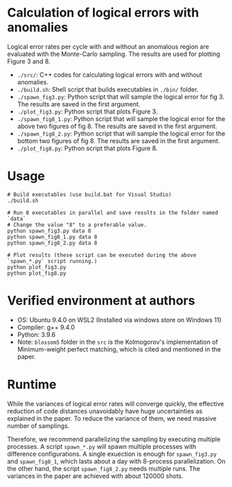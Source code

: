 # Calculation of logical errors with anomalies
Logical error rates per cycle with and without an anomalous region are evaluated with the Monte-Carlo sampling. 
The results are used for plotting Figure 3 and 8. 

- `./src/`: C++ codes for calculating logical errors with and without anomalies.
- `./build.sh`: Shell script that builds executables in `./bin/` folder.
- `./spawn_fig3.py`: Python script that will sample the logical error for fig 3. The results are saved in the first argument.
- `./plot_fig3.py`: Python script that plots Figure 3.
- `./spawn_fig8_1.py`: Python script that will sample the logical error for the above two figures of fig 8. The results are saved in the first argument.
- `./spawn_fig8_2.py`: Python script that will sample the logical error for the bottom two figures of fig 8. The results are saved in the first argument.
- `./plot_fig8.py`: Python script that plots Figure 8.

# Usage
```shell
# Build executables (use build.bat for Visual Studio)
./build.sh

# Run 8 executables in parallel and save results in the folder named `data`
# Change the value "8" to a preferable value.
python spawn_fig3.py data 8
python spawn_fig8_1.py data 8
python spawn_fig8_2.py data 8

# Plot results (these script can be executed during the above `spawn_*.py` script running.)
python plot_fig3.py
python plot_fig8.py
```

# Verified environment at authors

- OS: Ubuntu 9.4.0 on WSL2 (Installed via windows store on Windows 11)
- Compiler: g++ 9.4.0
- Python: 3.9.6
- Note: `blossom5` folder in the `src` is the Kolmogorov's implementation of Minimum-weight perfect matching, which is cited and mentioned in the paper.


# Runtime
While the variances of logical error rates will converge quickly, 
the effective reduction of code distances unavoidably have huge uncertainties as explained in the paper.
To reduce the variance of them, we need massive number of samplings.

Therefore, we recommend parallelizing the sampling by executing multiple processes.
A script `spawn_*.py` will spawn multiple processes with difference configurations.
A single exuection is enough for `spawn_fig3.py` and `spawn_fig8_1`, which lasts about a day with 8-process parallelization.
On the other hand, the script `spawn_fig8_2.py` needs multiple runs. The variances in the paper are achieved with about 120000 shots.
